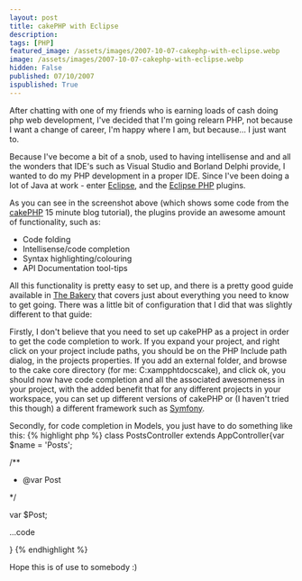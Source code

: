 ```yaml
---
layout: post
title: cakePHP with Eclipse
description: 
tags: [PHP]
featured_image: /assets/images/2007-10-07-cakephp-with-eclipse.webp
image: /assets/images/2007-10-07-cakephp-with-eclipse.webp
hidden: False
published: 07/10/2007
ispublished: True
---
```


After chatting with one of my friends who is earning loads of cash doing php web development, I've decided that I'm going  relearn PHP, not because I want a change of career, I'm happy where I am, but because... I just want to.

Because I've become a bit of a snob, used to having intellisense and and all the wonders that IDE's such as Visual Studio and Borland Delphi provide, I wanted to do my PHP development in a proper IDE. Since I've been doing a lot of Java at work - enter <a href="http://www.eclipse.org" title="The Eclipse IDE" target="_blank">Eclipse</a>, and the <a href="http://www.eclipse.org/pdt/" title="Eclipse PDT plugins" target="_blank">Eclipse PHP</a> plugins.

As you can see in the screenshot above (which shows some code from the <a href="http://www.cakephp.org" title="A Nice Piece of Cake!">cakePHP</a> 15 minute blog tutorial), the plugins provide an awesome amount of functionality, such as:
<ul>
	<li>Code folding</li>
	<li>Intellisense/code completion</li>
	<li>Syntax highlighting/colouring</li>
	<li>API Documentation tool-tips</li>
</ul>
All this functionality is pretty easy to set up, and there is a pretty good guide available in <a href="http://bakery.cakephp.org/articles/view/setting-up-eclipse-to-work-with-cake" target="_blank">The Bakery</a> that covers just about everything you need to know to get going. There was a little bit of configuration that I did that was slightly different to that guide:

Firstly, I don't believe that you need to set up cakePHP as a project in order to get the code completion to work. If you expand your project, and right click on your project include paths, you should be on the PHP Include path dialog, in the projects properties. If you add an external folder, and browse to the cake core directory (for me: C:xampphtdocscake), and click ok, you should now have code completion and all the associated awesomeness in your project, with the added benefit that for any different projects in your workspace, you can set up different versions of cakePHP or (I haven't tried this though) a different framework such as <a href="http://www.symfony-project.com">Symfony</a>.

Secondly, for code completion in Models, you just have to do something like this:
{% highlight php %}
class PostsController extends AppController{var $name = 'Posts';

/**

* @var Post

*/

var $Post;

...code

}
{% endhighlight %}

Hope this is of use to somebody :)
